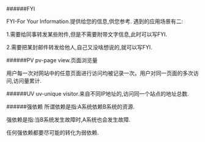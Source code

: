 ######FYI

FYI-For Your Information.提供给您的信息,供您参考.
遇到的应用场景有二:

1.需要给同事转发某些附件,但是不需要附带文字信息,此时可以写FYI.

2.需要把某封邮件转发给他人,自己又没啥想说的,就可以写FYI.

######PV
pv-page view.页面浏览量

用户每一次对网站中的任意页面进行访问均被记录一次。用户对同一页面的多次访问,访问量累计.

######UV
uv-unique visitor.来自不同IP地址的,访问同一个站点的地址总数.

######强依赖
所谓依赖是指:A系统依赖B系统的资源.

强依赖是指:当B系统发生故障时,A系统也会发生故障.

任何强依赖都要尽可能的转化为弱依赖.
